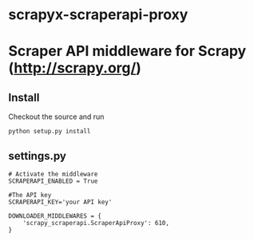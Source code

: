 # scrapyx-scraperapi-proxy

Scraper API middleware for Scrapy (http://scrapy.org/)
=======================================================


Install
--------

Checkout the source and run

    python setup.py install


settings.py
-----------

    # Activate the middleware
    SCRAPERAPI_ENABLED = True
    
    #The API key 
    SCRAPERAPI_KEY='your API key'

    DOWNLOADER_MIDDLEWARES = {
        'scrapy_scraperapi.ScraperApiProxy': 610,
    }


